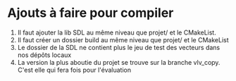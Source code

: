 # Ajouts à faire pour compiler

1) Il faut ajouter la lib SDL au même niveau que projet/ et le CMakeList.
2) Il faut créer un dossier build au même niveau que projet/ et le CMakeList
3) Le dossier de la SDL ne contient plus le jeu de test des vecteurs dans nos dépôts locaux
4) La version la plus aboutie du projet se trouve sur la branche vlv_copy. C'est elle qui fera fois pour l'évaluation
